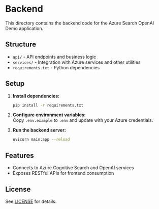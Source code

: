 # Backend

This directory contains the backend code for the Azure Search OpenAI Demo application.

## Structure

- `api/` - API endpoints and business logic
- `services/` - Integration with Azure services and other utilities
- `requirements.txt` - Python dependencies

## Setup

1. **Install dependencies:**
    ```bash
    pip install -r requirements.txt
    ```

2. **Configure environment variables:**  
    Copy `.env.example` to `.env` and update with your Azure credentials.

3. **Run the backend server:**
    ```bash
    uvicorn main:app --reload
    ```

## Features

- Connects to Azure Cognitive Search and OpenAI services
- Exposes RESTful APIs for frontend consumption

## License

See [LICENSE](../LICENSE) for details.